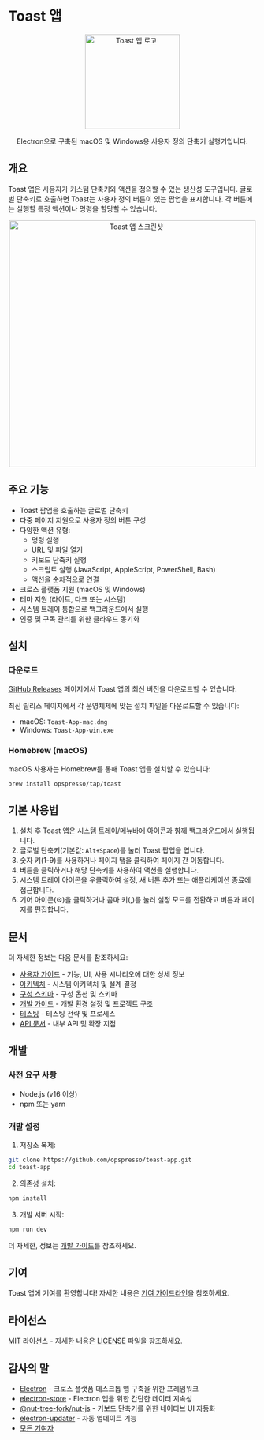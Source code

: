 # Toast 앱

<p align="center">
  <img src="https://toast.sh/logo192.png" alt="Toast 앱 로고" width="192" height="192">
</p>

<p align="center">
  Electron으로 구축된 macOS 및 Windows용 사용자 정의 단축키 실행기입니다.
</p>

## 개요

Toast 앱은 사용자가 커스텀 단축키와 액션을 정의할 수 있는 생산성 도구입니다. 글로벌 단축키로 호출하면 Toast는 사용자 정의 버튼이 있는 팝업을 표시합니다. 각 버튼에는 실행할 특정 액션이나 명령을 할당할 수 있습니다.

<p align="center">
  <img src="https://toast.sh/images/toast-screenshot-light.png" alt="Toast 앱 스크린샷" width="500">
</p>

## 주요 기능

- Toast 팝업을 호출하는 글로벌 단축키
- 다중 페이지 지원으로 사용자 정의 버튼 구성
- 다양한 액션 유형:
  - 명령 실행
  - URL 및 파일 열기
  - 키보드 단축키 실행
  - 스크립트 실행 (JavaScript, AppleScript, PowerShell, Bash)
  - 액션을 순차적으로 연결
- 크로스 플랫폼 지원 (macOS 및 Windows)
- 테마 지원 (라이트, 다크 또는 시스템)
- 시스템 트레이 통합으로 백그라운드에서 실행
- 인증 및 구독 관리를 위한 클라우드 동기화

## 설치

### 다운로드

[GitHub Releases](https://github.com/opspresso/toast/releases) 페이지에서 Toast 앱의 최신 버전을 다운로드할 수 있습니다.

최신 릴리스 페이지에서 각 운영체제에 맞는 설치 파일을 다운로드할 수 있습니다:

- macOS: `Toast-App-mac.dmg`
- Windows: `Toast-App-win.exe`

### Homebrew (macOS)

macOS 사용자는 Homebrew를 통해 Toast 앱을 설치할 수 있습니다:

```bash
brew install opspresso/tap/toast
```

## 기본 사용법

1. 설치 후 Toast 앱은 시스템 트레이/메뉴바에 아이콘과 함께 백그라운드에서 실행됩니다.
2. 글로벌 단축키(기본값: `Alt+Space`)를 눌러 Toast 팝업을 엽니다.
3. 숫자 키(1-9)를 사용하거나 페이지 탭을 클릭하여 페이지 간 이동합니다.
4. 버튼을 클릭하거나 해당 단축키를 사용하여 액션을 실행합니다.
5. 시스템 트레이 아이콘을 우클릭하여 설정, 새 버튼 추가 또는 애플리케이션 종료에 접근합니다.
6. 기어 아이콘(⚙️)을 클릭하거나 콤마 키(,)를 눌러 설정 모드를 전환하고 버튼과 페이지를 편집합니다.

## 문서

더 자세한 정보는 다음 문서를 참조하세요:

- [사용자 가이드](docs/USER_GUIDE.md) - 기능, UI, 사용 시나리오에 대한 상세 정보
- [아키텍처](docs/ARCHITECTURE.md) - 시스템 아키텍처 및 설계 결정
- [구성 스키마](docs/CONFIG_SCHEMA.md) - 구성 옵션 및 스키마
- [개발 가이드](docs/DEVELOPMENT.md) - 개발 환경 설정 및 프로젝트 구조
- [테스팅](docs/TESTING.md) - 테스팅 전략 및 프로세스
- [API 문서](docs/API_DOCUMENTATION.md) - 내부 API 및 확장 지점

## 개발

### 사전 요구 사항

- Node.js (v16 이상)
- npm 또는 yarn

### 개발 설정

1. 저장소 복제:
```bash
git clone https://github.com/opspresso/toast-app.git
cd toast-app
```

2. 의존성 설치:
```bash
npm install
```

3. 개발 서버 시작:
```bash
npm run dev
```

더 자세한, 정보는 [개발 가이드](docs/DEVELOPMENT.md)를 참조하세요.

## 기여

Toast 앱에 기여를 환영합니다! 자세한 내용은 [기여 가이드라인](CONTRIBUTING.md)을 참조하세요.

## 라이선스

MIT 라이선스 - 자세한 내용은 [LICENSE](LICENSE) 파일을 참조하세요.

## 감사의 말

- [Electron](https://www.electronjs.org/) - 크로스 플랫폼 데스크톱 앱 구축을 위한 프레임워크
- [electron-store](https://github.com/sindresorhus/electron-store) - Electron 앱을 위한 간단한 데이터 지속성
- [@nut-tree-fork/nut-js](https://github.com/nut-tree/nut.js) - 키보드 단축키를 위한 네이티브 UI 자동화
- [electron-updater](https://github.com/electron-userland/electron-builder/tree/master/packages/electron-updater) - 자동 업데이트 기능
- [모든 기여자](https://github.com/opspresso/toast-app/graphs/contributors)
